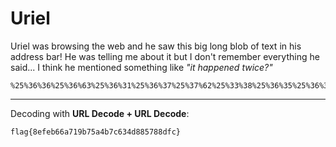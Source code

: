 # Uriel

Uriel was browsing the web and he saw this big long blob of text in his address bar! He was telling me about it but I don't remember everything he said... I think he mentioned something like _"it happened twice?"_  
  
```
%25%36%36%25%36%63%25%36%31%25%36%37%25%37%62%25%33%38%25%36%35%25%36%36%25%36%35%25%36%32%25%33%36%25%33%36%25%36%31%25%33%37%25%33%31%25%33%39%25%36%32%25%33%37%25%33%35%25%36%31%25%33%34%25%36%32%25%33%37%25%36%33%25%33%36%25%33%33%25%33%34%25%36%34%25%33%38%25%33%38%25%33%35%25%33%37%25%33%38%25%33%38%25%36%34%25%36%36%25%36%33%25%37%64
```

-----

Decoding with **URL Decode + URL Decode**:

```
flag{8efeb66a719b75a4b7c634d885788dfc}
```